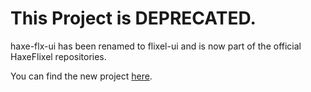 # This Project is DEPRECATED.

haxe-flx-ui has been renamed to flixel-ui and is now part of the official HaxeFlixel repositories.

You can find the new project [here](https://github.com/HaxeFlixel/flixel-ui/).

